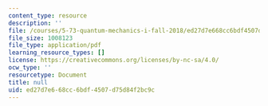 ```yaml
---
content_type: resource
description: ''
file: /courses/5-73-quantum-mechanics-i-fall-2018/ed27d7e668cc6bdf4507d75d84f2bc9c_MIT5_73F18_Lec23.pdf
file_size: 1008123
file_type: application/pdf
learning_resource_types: []
license: https://creativecommons.org/licenses/by-nc-sa/4.0/
ocw_type: ''
resourcetype: Document
title: null
uid: ed27d7e6-68cc-6bdf-4507-d75d84f2bc9c
---
```

